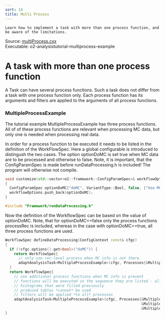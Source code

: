 ```yaml
---
sort: 14
title: Multi Process
---
```


```goal
Learn how to implement a task with more than one process function, and be aware of the limitations.
```

<div style="margin-bottom:5mm">
  Source: <a href="https://github.com/AliceO2Group/AliceO2/tree/dev/Analysis/Tutorials/src/multiProcess.cxx" target="_blank">multiProcess.cxx</a><br>
  Executable: o2-analysistutorial-multiprocess-example
</div>

# A task with more than one process function

A Task can have several process functions. Such a task does not differ from a task with one process function only. Each process function has its arguments and filters are applied to the arguments of all process functions.

<a name="multipleprocessexample"></a>
### MultipleProcessExample

The tutorial example MultipleProcessExample has three process functions. All of of these process functions are relevant when processing MC data, but only one is needed when processing real data.

In order for a process function to be executed it needs to be listed in the definition of the WorkFlowSpec. Here a global configurable is introduced to distingush the two cases. The option optionDoMC is set true when MC data are to be processed and otherwise to false. Note, it is important, that the ConfigParamSpec is made before runDataProcessing.h is included! The program will otherwise not compile.

```cpp
void customize(std::vector<o2::framework::ConfigParamSpec>& workflowOptions)
{
  ConfigParamSpec optionDoMC{"doMC", VariantType::Bool, false, {"Use MC info"}};
  workflowOptions.push_back(optionDoMC);
}

#include "Framework/runDataProcessing.h"
```

Now the definition of the WorkflowSpec can be based on the value of optionDoMC. Note, that for optionDoMC==false only the process functions processRec is included, whereas in the case with optionDoMC==true, all three process functions are used.

```cpp
WorkflowSpec defineDataProcessing(ConfigContext const& cfgc)
{
  if (!cfgc.options().get<bool>("doMC")) {
    return WorkflowSpec{
      // only use rec-level process when MC info is not there
      adaptAnalysisTask<MultipleProcessExample>(cfgc, Processes{&MultipleProcessExample::processRec})};
  }
  return WorkflowSpec{
    // use additional process functions when MC info is present
    // functions will be executed in the sequence they are listed - allows to use, for example,
    // histograms that were filled previously
    // produced tables *cannot* be used
    // filters will be applied *to all* processes
    adaptAnalysisTask<MultipleProcessExample>(cfgc, Processes{&MultipleProcessExample::processRec,
                                                              &MultipleProcessExample::processGen,
                                                              &MultipleProcessExample::processResolution})};
}
```

